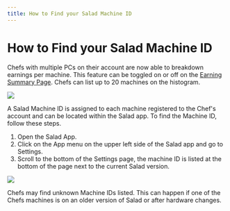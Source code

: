 ```yaml
---
title: How to Find your Salad Machine ID
---
```


# How to Find your Salad Machine ID

Chefs with multiple PCs on their account are now able to breakdown earnings per machine. This feature can be toggled on or off on the [Earning Summary Page](https://support.salad.com/article/129-how-to-see-your-earnings-history). Chefs can list up to 20 machines on the histogram.

![](https://s3.amazonaws.com/helpscout.net/docs/assets/615b47bfca9e0011a4434693/images/667b9eab1f3fa9421e288686/file-GnKgrudipU.png)

A Salad Machine ID is assigned to each machine registered to the Chef's account and can be located within the Salad app. To find the Machine ID, follow these steps.

1. Open the Salad App.
2. Click on the App menu on the upper left side of the Salad app and go to Settings.
3. Scroll to the bottom of the Settings page, the machine ID is listed at the bottom of the page next to the current Salad version.

![](https://s3.amazonaws.com/helpscout.net/docs/assets/615b47bfca9e0011a4434693/images/667d893d1f3fa9421e2887ed/file-OAfCNMCVGV.png)

Chefs may find unknown Machine IDs listed. This can happen if one of the Chefs machines is on an older version of Salad or after hardware changes.
